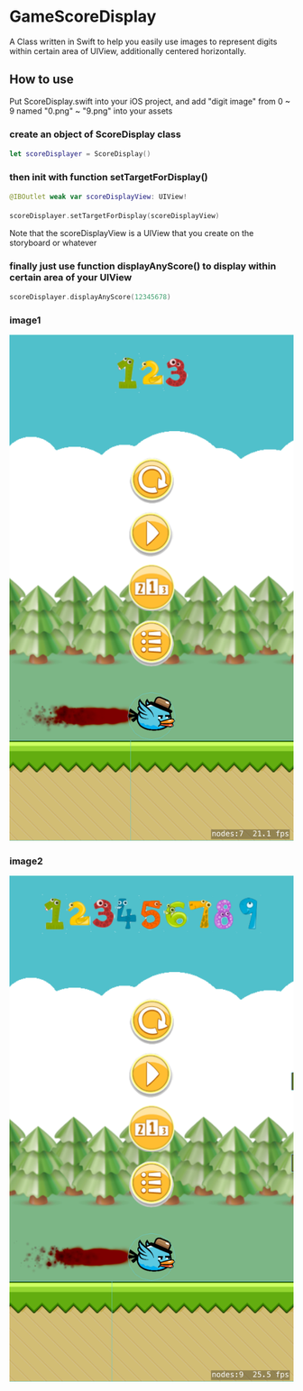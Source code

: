 # GameScoreDisplay
A Class written in Swift to help you easily use images to represent digits within certain area of UIView, additionally centered horizontally.

## How to use
Put ScoreDisplay.swift into your iOS project, and add "digit image" from 0 ~ 9 named "0.png" ~ "9.png" into your assets

### create an object of ScoreDisplay class
```swift
let scoreDisplayer = ScoreDisplay()
```
### then init with function setTargetForDisplay()
```swift
@IBOutlet weak var scoreDisplayView: UIView!

scoreDisplayer.setTargetForDisplay(scoreDisplayView)
```
Note that the scoreDisplayView is a UIView that you create on the storyboard or whatever
### finally just use function displayAnyScore() to display within certain area of your UIView
```swift
scoreDisplayer.displayAnyScore(12345678)
```

### image1
<img src="https://raw.githubusercontent.com/MichaelGuoXY/GameScoreDisplay/master/digits-images/image1.png">

### image2
<img src="https://raw.githubusercontent.com/MichaelGuoXY/GameScoreDisplay/master/digits-images/image2.png">

